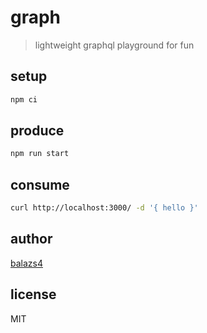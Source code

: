 # graph

> lightweight graphql playground for fun

## setup

```bash
npm ci
```

## produce

```bash
npm run start
```

## consume

```bash
curl http://localhost:3000/ -d '{ hello }'
```

## author

[balazs4](https://github/.com/balazs4)

## license

MIT
